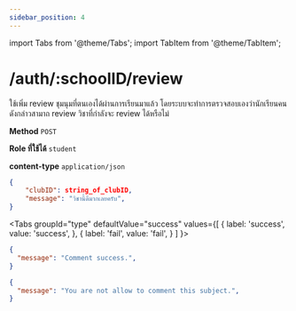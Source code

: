 ```yaml
---
sidebar_position: 4
---
```

import Tabs from '@theme/Tabs';
import TabItem from '@theme/TabItem';

# /auth/:schoolID/review


ใช้เพิ่ม review ชุมนุมที่ตนเองได้ผ่านการเรียนมาแล้ว โดยระบบจะทำการตรวจสอบเองว่านักเรียนคนดังกล่าวสามาถ review วิชาที่กำลังจะ review ได้หรือไม่

**Method** `POST`

**Role ที่ใช้ได้** `student`

**content-type** `application/json`

```json title="Request"
{
    "clubID": string_of_clubID,
    "message": "วิชานี้ดีมากเลยครับ",
}
```

<Tabs
  groupId="type"
  defaultValue="success"
  values={[
    { label: 'success', value: 'success', },
    { label: 'fail', value: 'fail', }
  ]
}>

<TabItem value="success">

```json title="Response"
{
  "message": "Comment success.",
}
```
</TabItem>

<TabItem value="fail">

```json title="Response"
{
  "message": "You are not allow to comment this subject.",
}
```
</TabItem>

</Tabs>


